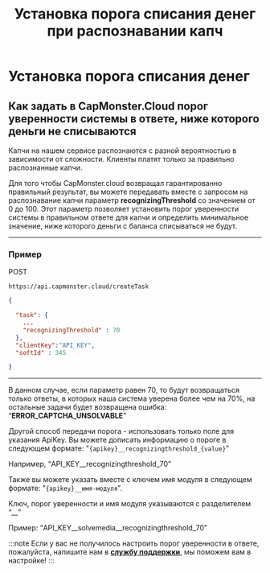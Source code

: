 ﻿---
sidebar_position: 6
title: "Установка порога списания денег при распознавании капч"
description: "Узнайте, как задать в сервисе распознавания и обхода капч Capmonster Cloud порог уверенности системы в ответе, ниже которого деньги не списываются."
---

# Установка порога списания денег

## Как задать в CapMonster.Cloud порог уверенности системы в ответе, ниже которого деньги не списываются

Капчи на нашем сервисе распознаются с разной вероятностью в зависимости от сложности. Клиенты платят только за правильно распознанные капчи.

Для того чтобы CapMonster.cloud возвращал гарантированно правильный результат, вы можете передавать вместе с запросом на распознавание капчи параметр **recognizingThreshold** со значением от 0 до 100. Этот параметр позволяет установить порог уверенности системы в правильном ответе для капчи и определить минимальное значение, ниже которого деньги с баланса списываться не будут. 

---

### Пример

POST 
```http
https://api.capmonster.cloud/createTask
```
```json
{

  "task": { 
    ...
    "recognizingThreshold" : 70
  },
  "clientKey":"API_KEY",
  "softId" : 345

}
```
---
В данном случае, если параметр равен 70, то будут возвращаться только ответы, в которых наша система уверена более чем на 70%, на остальные задачи будет возвращена ошибка: “**ERROR_CAPTCHA_UNSOLVABLE**”

Другой способ передачи порога - использовать только поле для указания ApiKey. Вы можете дописать информацию о пороге в следующем формате: "`{apikey}__recognizingthreshold_{value}`"

Например, “API_KEY\_\_recognizingthreshold\_70”

Также вы можете указать вместе с ключем имя модуля в следующем формате: "`{apikey}__имя-модуля`".

Ключ, порог уверенности и имя модуля указываются с разделителем “\_\_”

Пример: “API_KEY\_\_solvemedia\_\_recognizingthreshold\_70”

:::note
Если у вас не получилось настроить порог уверенности в ответе, пожалуйста, напишите нам в **[службу поддержки](https://helpdesk.zennolab.com/conversation/new)**, мы поможем вам в настройке!
:::

